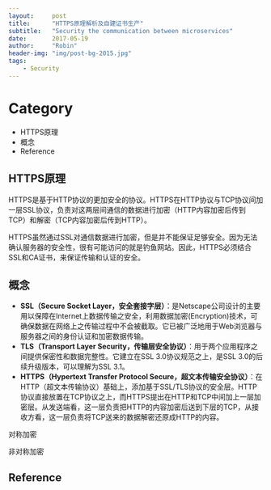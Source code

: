 ```yaml
---
layout:     post
title:      "HTTPS原理解析及自建证书生产"
subtitle:   "Security the communication between microservices"
date:       2017-05-19
author:     "Robin"
header-img: "img/post-bg-2015.jpg"
tags:
    - Security
---
```


# Category

- HTTPS原理
- 概念
- Reference

## HTTPS原理

HTTPS是基于HTTP协议的更加安全的协议。HTTPS在HTTP协议与TCP协议间加一层SSL协议，负责对这两层间通信的数据进行加密（HTTP内容加密后传到TCP）和解密（TCP内容加密后传到HTTP）。

HTTPS虽然通过SSL对通信数据进行加密，但是并不能保证足够安全。因为无法确认服务器的安全性，很有可能访问的就是钓鱼网站。因此，HTTPS必须结合SSL和CA证书，来保证传输和认证的安全。

## 概念

- **SSL（Secure Socket Layer，安全套接字层）**：是Netscape公司设计的主要用以保障在Internet上数据传输之安全，利用数据加密(Encryption)技术，可确保数据在网络上之传输过程中不会被截取。它已被广泛地用于Web浏览器与服务器之间的身份认证和加密数据传输。
- **TLS（Transport Layer Security，传输层安全协议）**：用于两个应用程序之间提供保密性和数据完整性。它建立在SSL 3.0协议规范之上，是SSL 3.0的后续升级版本，可以理解为SSL 3.1。
- **HTTPS（Hypertext Transfer Protocol Secure，超文本传输安全协议）**：在HTTP（超文本传输协议）基础上，添加基于SSL/TLS协议的安全层。HTTP协议直接放置在TCP协议之上，而HTTPS提出在HTTP和TCP中间加上一层加密层。从发送端看，这一层负责把HTTP的内容加密后送到下层的TCP，从接收方看，这一层负责将TCP送来的数据解密还原成HTTP的内容。

对称加密

非对称加密

## Reference

